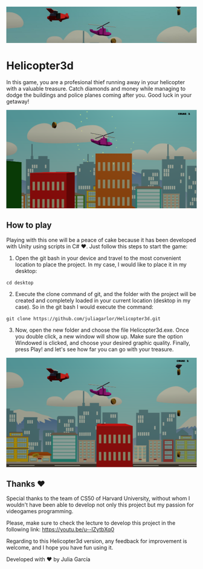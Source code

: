 ![Header](screenshots/Header.JPG)

# Helicopter3d

In this game, you are a profesional thief running away in your helicopter with a valuable treasure. Catch diamonds and money while managing to dodge the buildings and police planes coming after you. Good luck in your getaway!

![Play](screenshots/Play1.png)

## How to play

Playing with this one will be a peace of cake because it has been developed with Unity using scripts in C# ❤. Just follow this steps to start the game:

1. Open the git bash in your device and travel to the most convenient location to place the project. In my case, I would like to place it in my desktop:

```
cd desktop
```

2. Execute the clone command of git, and the folder with the project will be created and completely loaded in your current location (desktop in my case). So in the git bash I would execute the command:

```
git clone https://github.com/juliagarlor/Helicopter3d.git
```

3. Now, open the new folder and choose the file Helicopter3d.exe. Once you double click, a new window will show up. Make sure the option Windowed is clicked, and choose your desired graphic quality. Finally, press Play! and let's see how far you can go with your treasure.

![Play](screenshots/Play2.png)

## Thanks ❤

Special thanks to the team of CS50 of Harvard University, without whom I wouldn't have been able to develop not only this project but my passion for videogames programming. 

Please, make sure to check the lecture to develop this project in the following link: https://youtu.be/u--IZytbXq0

Regarding to this Helicopter3d version, any feedback for improvement is welcome, and I hope you have fun using it.

Developed with ❤ by Julia García
